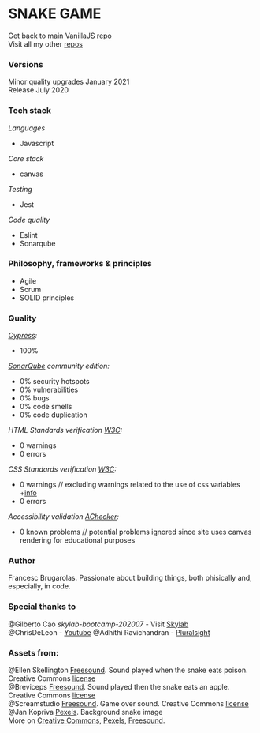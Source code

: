 SNAKE GAME
==========

Get back to main VanillaJS [repo](https://github.com/fcesc-code/vanillaJS/)\
Visit all my other [repos](https://github.com/fcesc-code/)

### Versions
Minor quality upgrades January 2021\
Release July 2020

### Tech stack
*Languages*
- Javascript

*Core stack*
- canvas

*Testing*
- Jest

*Code quality*
- Eslint
- Sonarqube

### Philosophy, frameworks & principles
- Agile
- Scrum
- SOLID principles

### Quality
*[Cypress](https://www.cypress.io/):*
- 100%

*[SonarQube](https://www.sonarqube.org/) community edition:*
- 0% security hotspots
- 0% vulnerabilities
- 0% bugs
- 0% code smells
- 0% code duplication

*HTML Standards verification [W3C](https://validator.w3.org/):*
- 0 warnings
- 0 errors

*CSS Standards verification [W3C](https://jigsaw.w3.org/css-validator/):*
- 0 warnings // excluding warnings related to the use of css variables +[info](https://caniuse.com/css-variables)
- 0 errors

*Accessibility validation [AChecker](https://achecker.ca/checker/index.php):*
- 0 known problems // potential problems ignored since site uses canvas rendering for educational purposes

### Author
Francesc Brugarolas. Passionate about building things, both phisically and, especially, in code.

### Special thanks to
@Gilberto Cao *skylab-bootcamp-202007* - Visit [Skylab](https://www.skylabcoders.com/es/)\
@ChrisDeLeon - [Youtube](https://www.youtube.com/watch?v=xGmXxpIj6vs)
@Adhithi Ravichandran - [Pluralsight](https://app.pluralsight.com/library/courses/cypress-end-to-end-javascript-testing/table-of-contents)

### Assets from:
@Ellen Skellington [Freesound](https://freesound.org/s/220337/). Sound played when the snake eats poison. Creative Commons [license](https://creativecommons.org/publicdomain/zero/1.0/)\
@Breviceps [Freesound](https://freesound.org/s/450624/). Sound played then the snake eats an apple. Creative Commons [license](https://creativecommons.org/publicdomain/zero/1.0/)\
@Screamstudio [Freesound](https://freesound.org/s/412168/). Game over sound. Creative Commons [license](https://creativecommons.org/publicdomain/zero/1.0/)\
@Jan Kopriva [Pexels](https://www.pexels.com/es-es/@koprivakart). Background snake image\
More on [Creative Commons](https://creativecommons.org/), [Pexels](https://pexels.com), [Freesound](https://freesound.org).
